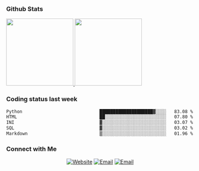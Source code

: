 
### Github Stats

<a href="https://github.com/lileixuan">
  <img height="180em" src="https://github-readme-stats.vercel.app/api?username=lileixuan&theme=buefy&show_icons=true" />
  <img height="180em" src="https://github-readme-stats.vercel.app/api/top-langs/?username=lileixuan&theme=buefy&layout=compact" />
</a>

### Coding status last week 

<!--START_SECTION:waka-->

```txt
Python                             ████████████████████▓░░░░   83.08 %
HTML                               ██░░░░░░░░░░░░░░░░░░░░░░░   07.80 %
INI                                ▓░░░░░░░░░░░░░░░░░░░░░░░░   03.07 %
SQL                                ▓░░░░░░░░░░░░░░░░░░░░░░░░   03.02 %
Markdown                           ▒░░░░░░░░░░░░░░░░░░░░░░░░   01.96 %
```

<!--END_SECTION:waka-->

### Connect with Me 

<p align="center">
<a href="https://www.koomu.cn/"><img alt="Website" src="https://img.shields.io/badge/Website-www.koomu.cn-blue?style=flat-square&logo=google-chrome"></a>
<a href="mailto:lileixuan@gmail.com"><img alt="Email" src="https://img.shields.io/badge/Email-lileixuan@gmail.com-blue?style=flat-square&logo=gmail"></a>
<a href="https://www.koomu.cn/rss/"><img alt="Email" src="https://img.shields.io/badge/RSS-www.koomu.cn%2Frss%2F-blue?style=flat-square&logo=rss"></a>


</p>
